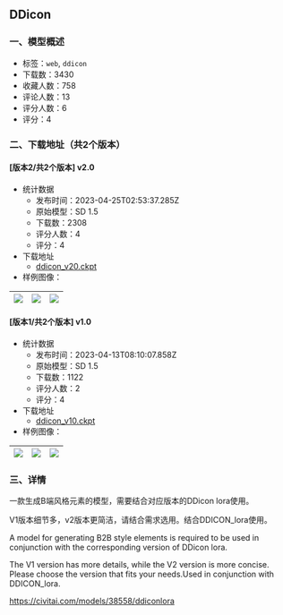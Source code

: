 ## DDicon
### 一、模型概述

- 标签：`web`, `ddicon`
- 下载数：3430
- 收藏人数：758
- 评论人数：13
- 评分人数：6
- 评分：4

### 二、下载地址（共2个版本）

#### [版本2/共2个版本] v2.0

- 统计数据
  - 发布时间：2023-04-25T02:53:37.285Z
  - 原始模型：SD 1.5
  - 下载数：2308
  - 评分人数：4
  - 评分：4
- 下载地址
  - [ddicon_v20.ckpt](https://civitai.com/api/download/models/44457)
- 样例图像：

| <img src="https://image.civitai.com/xG1nkqKTMzGDvpLrqFT7WA/6fc982df-cf23-4267-5cf1-8477f5300700/width=450/484589.jpeg" /> | <img src="https://image.civitai.com/xG1nkqKTMzGDvpLrqFT7WA/3bb06626-416c-41d3-9d55-a730cf26fd00/width=450/484591.jpeg" /> | <img src="https://image.civitai.com/xG1nkqKTMzGDvpLrqFT7WA/231eb875-9490-42c8-9e29-4649f9962b00/width=450/484590.jpeg" /> |
| ---- | ---- | ---- |

#### [版本1/共2个版本] v1.0

- 统计数据
  - 发布时间：2023-04-13T08:10:07.858Z
  - 原始模型：SD 1.5
  - 下载数：1122
  - 评分人数：2
  - 评分：4
- 下载地址
  - [ddicon_v10.ckpt](https://civitai.com/api/download/models/44447)
- 样例图像：

| <img src="https://image.civitai.com/xG1nkqKTMzGDvpLrqFT7WA/dde77477-9189-47c9-7118-35527cde0300/width=450/484619.jpeg" /> | <img src="https://image.civitai.com/xG1nkqKTMzGDvpLrqFT7WA/78768052-3c25-4d79-e17e-9dc1dd7a8c00/width=450/484459.jpeg" /> | <img src="https://image.civitai.com/xG1nkqKTMzGDvpLrqFT7WA/a5f2bf34-90e6-475b-8b75-9747b10a3900/width=450/484458.jpeg" /> |
| ---- | ---- | ---- |


### 三、详情
<p>一款生成B端风格元素的模型，需要结合对应版本的DDicon lora使用。</p><p>V1版本细节多，v2版本更简洁，请结合需求选用。结合DDICON_lora使用。</p><p>A model for generating B2B style elements is required to be used in conjunction with the corresponding version of DDicon lora.</p><p>The V1 version has more details, while the V2 version is more concise. Please choose the version that fits your needs.Used in conjunction with DDICON_lora.</p><p><a target="_blank" rel="ugc" href="https://civitai.com/models/38558/ddiconlora">https://civitai.com/models/38558/ddiconlora</a></p>